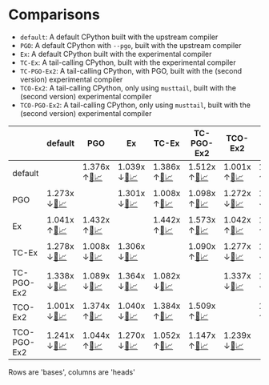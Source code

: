 # Comparisons

- `default`: A default CPython built with the upstream compiler
- `PGO`: A default CPython with `--pgo`,  built with the upstream compiler
- `Ex`: A default CPython built with the experimental compiler
- `TC-Ex`: A tail-calling CPython, built with the experimental compiler
- `TC-PGO-Ex2`: A tail-calling CPython, with PGO, built with the (second version) experimental compiler
- `TCO-Ex2`: A tail-calling CPython, only using `musttail`, built with the (second version) experimental compiler
- `TCO-PGO-Ex2`: A tail-calling CPython, only using `musttail`, built with the (second version) experimental compiler

|  | default | PGO | Ex | TC-Ex | TC-PGO-Ex2 | TCO-Ex2 | TCO-PGO-Ex2 |
| -- | -- | -- | -- | -- | -- | -- | -- |
| default |  | 1.376x ↑[📄](PGO-vs-default.md)[📈](PGO-vs-default.svg) | 1.039x ↓[📄](Ex-vs-default.md)[📈](Ex-vs-default.svg) | 1.386x ↑[📄](TC-Ex-vs-default.md)[📈](TC-Ex-vs-default.svg) | 1.512x ↑[📄](TC-PGO-Ex2-vs-default.md)[📈](TC-PGO-Ex2-vs-default.svg) | 1.001x ↑[📄](TCO-Ex2-vs-default.md)[📈](TCO-Ex2-vs-default.svg) | 1.318x ↑[📄](TCO-PGO-Ex2-vs-default.md)[📈](TCO-PGO-Ex2-vs-default.svg) |
| PGO | 1.273x ↓[📄](default-vs-PGO.md)[📈](default-vs-PGO.svg) |  | 1.301x ↓[📄](Ex-vs-PGO.md)[📈](Ex-vs-PGO.svg) | 1.008x ↑[📄](TC-Ex-vs-PGO.md)[📈](TC-Ex-vs-PGO.svg) | 1.098x ↑[📄](TC-PGO-Ex2-vs-PGO.md)[📈](TC-PGO-Ex2-vs-PGO.svg) | 1.272x ↓[📄](TCO-Ex2-vs-PGO.md)[📈](TCO-Ex2-vs-PGO.svg) | 1.041x ↓[📄](TCO-PGO-Ex2-vs-PGO.md)[📈](TCO-PGO-Ex2-vs-PGO.svg) |
| Ex | 1.041x ↑[📄](default-vs-Ex.md)[📈](default-vs-Ex.svg) | 1.432x ↑[📄](PGO-vs-Ex.md)[📈](PGO-vs-Ex.svg) |  | 1.442x ↑[📄](TC-Ex-vs-Ex.md)[📈](TC-Ex-vs-Ex.svg) | 1.573x ↑[📄](TC-PGO-Ex2-vs-Ex.md)[📈](TC-PGO-Ex2-vs-Ex.svg) | 1.042x ↑[📄](TCO-Ex2-vs-Ex.md)[📈](TCO-Ex2-vs-Ex.svg) | 1.371x ↑[📄](TCO-PGO-Ex2-vs-Ex.md)[📈](TCO-PGO-Ex2-vs-Ex.svg) |
| TC-Ex | 1.278x ↓[📄](default-vs-TC-Ex.md)[📈](default-vs-TC-Ex.svg) | 1.008x ↓[📄](PGO-vs-TC-Ex.md)[📈](PGO-vs-TC-Ex.svg) | 1.306x ↓[📄](Ex-vs-TC-Ex.md)[📈](Ex-vs-TC-Ex.svg) |  | 1.090x ↑[📄](TC-PGO-Ex2-vs-TC-Ex.md)[📈](TC-PGO-Ex2-vs-TC-Ex.svg) | 1.277x ↓[📄](TCO-Ex2-vs-TC-Ex.md)[📈](TCO-Ex2-vs-TC-Ex.svg) | 1.049x ↓[📄](TCO-PGO-Ex2-vs-TC-Ex.md)[📈](TCO-PGO-Ex2-vs-TC-Ex.svg) |
| TC-PGO-Ex2 | 1.338x ↓[📄](default-vs-TC-PGO-Ex2.md)[📈](default-vs-TC-PGO-Ex2.svg) | 1.089x ↓[📄](PGO-vs-TC-PGO-Ex2.md)[📈](PGO-vs-TC-PGO-Ex2.svg) | 1.364x ↓[📄](Ex-vs-TC-PGO-Ex2.md)[📈](Ex-vs-TC-PGO-Ex2.svg) | 1.082x ↓[📄](TC-Ex-vs-TC-PGO-Ex2.md)[📈](TC-Ex-vs-TC-PGO-Ex2.svg) |  | 1.337x ↓[📄](TCO-Ex2-vs-TC-PGO-Ex2.md)[📈](TCO-Ex2-vs-TC-PGO-Ex2.svg) | 1.128x ↓[📄](TCO-PGO-Ex2-vs-TC-PGO-Ex2.md)[📈](TCO-PGO-Ex2-vs-TC-PGO-Ex2.svg) |
| TCO-Ex2 | 1.001x ↓[📄](default-vs-TCO-Ex2.md)[📈](default-vs-TCO-Ex2.svg) | 1.374x ↑[📄](PGO-vs-TCO-Ex2.md)[📈](PGO-vs-TCO-Ex2.svg) | 1.040x ↓[📄](Ex-vs-TCO-Ex2.md)[📈](Ex-vs-TCO-Ex2.svg) | 1.384x ↑[📄](TC-Ex-vs-TCO-Ex2.md)[📈](TC-Ex-vs-TCO-Ex2.svg) | 1.509x ↑[📄](TC-PGO-Ex2-vs-TCO-Ex2.md)[📈](TC-PGO-Ex2-vs-TCO-Ex2.svg) |  | 1.315x ↑[📄](TCO-PGO-Ex2-vs-TCO-Ex2.md)[📈](TCO-PGO-Ex2-vs-TCO-Ex2.svg) |
| TCO-PGO-Ex2 | 1.241x ↓[📄](default-vs-TCO-PGO-Ex2.md)[📈](default-vs-TCO-PGO-Ex2.svg) | 1.044x ↑[📄](PGO-vs-TCO-PGO-Ex2.md)[📈](PGO-vs-TCO-PGO-Ex2.svg) | 1.270x ↓[📄](Ex-vs-TCO-PGO-Ex2.md)[📈](Ex-vs-TCO-PGO-Ex2.svg) | 1.052x ↑[📄](TC-Ex-vs-TCO-PGO-Ex2.md)[📈](TC-Ex-vs-TCO-PGO-Ex2.svg) | 1.147x ↑[📄](TC-PGO-Ex2-vs-TCO-PGO-Ex2.md)[📈](TC-PGO-Ex2-vs-TCO-PGO-Ex2.svg) | 1.239x ↓[📄](TCO-Ex2-vs-TCO-PGO-Ex2.md)[📈](TCO-Ex2-vs-TCO-PGO-Ex2.svg) |  |


Rows are 'bases', columns are 'heads'

